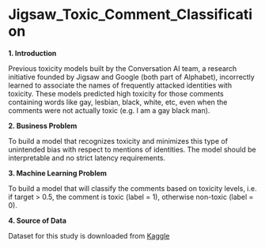 # Jigsaw_Toxic_Comment_Classification



**1. Introduction**

Previous toxicity models built by the Conversation AI team, a research initiative founded by Jigsaw and Google (both part of Alphabet), incorrectly learned to associate the names of frequently attacked identities with toxicity. These models predicted high toxicity for those comments containing words like gay, lesbian, black, white, etc, even when the comments were not actually toxic (e.g. I am a gay black man).


**2. Business Problem**

To build a model that recognizes toxicity and minimizes this type of unintended bias with respect to mentions of identities. The model should be interpretable and no strict latency requirements.


**3. Machine Learning Problem**

To build a model that will classify the comments based on toxicity levels, i.e. if target > 0.5, the comment is toxic (label = 1), otherwise non-toxic (label = 0).


**4. Source of Data**

Dataset for this study is downloaded from [Kaggle](https://www.kaggle.com/c/jigsaw-unintended-bias-in-toxicity-classification)

